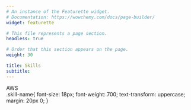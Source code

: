 ```yaml
---
# An instance of the Featurette widget.
# Documentation: https://wowchemy.com/docs/page-builder/
widget: featurette

# This file represents a page section.
headless: true

# Order that this section appears on the page.
weight: 30

title: Skills
subtitle:
---
```

 <div class="skill-name">AWS</div> .skill-name{
    font-size: 18px;
    font-weight: 700;
    text-transform: uppercase;
    margin: 20px 0;
  }
 



